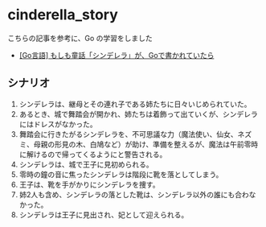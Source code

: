 # cinderella_story

こちらの記事を参考に、Go の学習をしました

- [[Go言語] もしも童話「シンデレラ」が、Goで書かれていたら](https://qiita.com/trrrrrys/items/c2908b672ea7bcaf0d73)

## シナリオ

1. シンデレラは、継母とその連れ子である姉たちに日々いじめられていた。
1. あるとき、城で舞踏会が開かれ、姉たちは着飾って出ていくが、シンデレラにはドレスがなかった。
1. 舞踏会に行きたがるシンデレラを、不可思議な力（魔法使い、仙女、ネズミ、母親の形見の木、白鳩など）が助け、準備を整えるが、魔法は午前零時に解けるので帰ってくるようにと警告される。
1. シンデレラは、城で王子に見初められる。
1. 零時の鐘の音に焦ったシンデレラは階段に靴を落としてしまう。
1. 王子は、靴を手がかりにシンデレラを捜す。
1. 姉2人も含め、シンデレラの落とした靴は、シンデレラ以外の誰にも合わなかった。
1. シンデレラは王子に見出され、妃として迎えられる。
